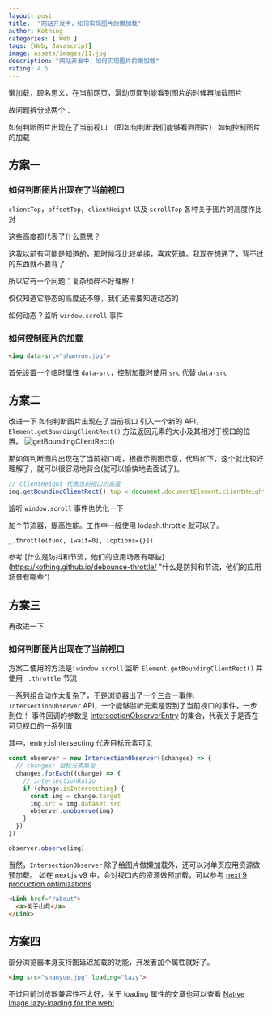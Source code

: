 ```yaml
---
layout: post
title:  "网站开发中，如何实现图片的懒加载"
author: Kothing
categories: [ Web ]
tags: [Web, Javascript]
image: assets/images/11.jpg
description: "网站开发中，如何实现图片的懒加载"
rating: 4.5
---
```


懒加载，顾名思义，在当前网页，滑动页面到能看到图片的时候再加载图片

故问题拆分成两个：

如何判断图片出现在了当前视口 （即如何判断我们能够看到图片）
如何控制图片的加载

## 方案一
### 如何判断图片出现在了当前视口
`clientTop`，`offsetTop`，`clientHeight` 以及 `scrollTop` 各种关于图片的高度作比对  

这些高度都代表了什么意思？  

这我以前有可能是知道的，那时候我比较单纯，喜欢死磕。我现在想通了，背不过的东西就不要背了  

所以它有一个问题：复杂琐碎不好理解！  

仅仅知道它静态的高度还不够，我们还需要知道动态的  

如何动态？监听 `window.scroll` 事件  

### 如何控制图片的加载
```html
<img data-src="shanyue.jpg">
```
首先设置一个临时属性 `data-src`，控制加载时使用 `src` 代替 `data-src`


## 方案二
改进一下
如何判断图片出现在了当前视口
引入一个新的 API， `Element.getBoundingClientRect()` 方法返回元素的大小及其相对于视口的位置。
![getBoundingClientRect()](https://mdn.mozillademos.org/files/15087/rect.png 'getBoundingClientRect()')  

那如何判断图片出现在了当前视口呢，根据示例图示意，代码如下，这个就比较好理解了，就可以很容易地背会(就可以愉快地去面试了)。
```js
// clientHeight 代表当前视口的高度
img.getBoundingClientRect().top < document.documentElement.clientHeight;
```
监听 `window.scroll` 事件也优化一下

加个节流器，提高性能。工作中一般使用 lodash.throttle 就可以了。
```
_.throttle(func, [wait=0], [options={}])
```
参考 [什么是防抖和节流，他们的应用场景有哪些] (https://kothing.github.io/debounce-throttle/ "什么是防抖和节流，他们的应用场景有哪些")


## 方案三

再改进一下

### 如何判断图片出现在了当前视口

方案二使用的方法是: `window.scroll` 监听 `Element.getBoundingClientRect()` 并使用 `_.throttle` 节流

一系列组合动作太复杂了，于是浏览器出了一个三合一事件: `IntersectionObserver` API，一个能够监听元素是否到了当前视口的事件，一步到位！
事件回调的参数是 [IntersectionObserverEntry](https://developer.mozilla.org/en-US/docs/Web/API/IntersectionObserverEntry "IntersectionObserverEntry") 的集合，代表关于是否在可见视口的一系列值

其中，entry.isIntersecting 代表目标元素可见
```js
const observer = new IntersectionObserver((changes) => {
  // changes: 目标元素集合
  changes.forEach((change) => {
    // intersectionRatio
    if (change.isIntersecting) {
      const img = change.target
      img.src = img.dataset.src
      observer.unobserve(img)
    }
  })
})

observer.observe(img)
```
当然，`IntersectionObserver` 除了给图片做懒加载外，还可以对单页应用资源做预加载。
如在 next.js v9 中，会对视口内的资源做预加载，可以参考  [next 9 production optimizations](https://nextjs.org/blog/next-9#production-optimizations "next 9 production optimizations")
```html
<Link href="/about">
  <a>关于山月</a>
</Link>
```

## 方案四

部分浏览器本身支持图延迟加载的功能，开发者加个属性就好了。
```html
<img src="shanyue.jpg" loading="lazy">
```
不过目前浏览器兼容性不太好，关于 loading 属性的文章也可以查看 [Native image lazy-loading for the web!](https://addyosmani.com/blog/lazy-loading/ "Native image lazy-loading for the web!")

